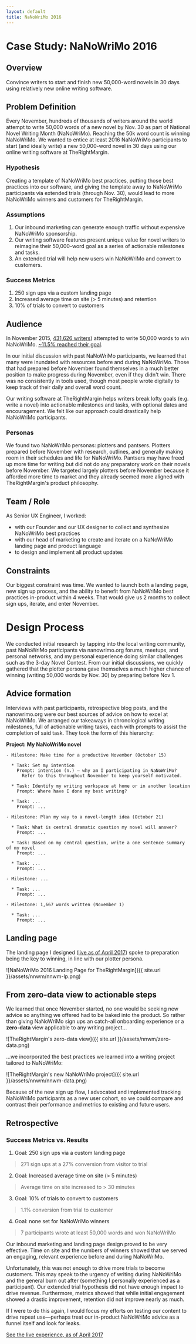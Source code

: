 ```yaml
---
layout: default
title: NaNoWriMo 2016
---
```


# Case Study: NaNoWriMo 2016

## Overview

Convince writers to start and finish new 50,000-word novels in 30 days using relatively new online writing software.

## Problem Definition

Every November, hundreds of thousands of writers around the world attempt to write 50,000 words of a new novel by Nov. 30 as part of National Novel Writing Month (NaNoWriMo). Reaching the 50k word count is winning NaNoWriMo. We wanted to entice at least 2016 NaNoWriMo participants to start (and ideally write) a new 50,000-word novel in 30 days using our online writing software at TheRightMargin.

### Hypothesis
Creating a template of NaNoWriMo best practices, putting those best practices into our software, and giving the template away to NaNoWriMo participants via extended trials (through Nov. 30), would lead to more NaNoWriMo winners and customers for TheRightMargin.

### Assumptions
1. Our inbound marketing can generate enough traffic without expensive NaNoWriMo sponsorship.
1. Our writing software features present unique value for novel writers to reimagine their 50,000-word goal as a series of actionable milestones and tasks.
1. An extended trial will help new users win NaNoWriMo and convert to customers.

### Success Metrics
1. 250 sign ups via a custom landing page
1. Increased average time on site (> 5 minutes) and retention
1. 10% of trials to convert to customers

## Audience

In November 2015, [431,626 writers](http://nanowrimo.org/press#nanofacts)) attempted to write 50,000 words to win NaNoWriMo. [~11.5% reached their goal](http://nanowrimo.org/impact#annualreports). 

In our initial discussion with past NaNoWriMo participants, we learned that many were inundated with resources before and during NaNoWriMo. Those that had prepared before November found themselves in a much better position to make progress during November, even if they didn't win. There was no consistently in tools used, though most people wrote digitally to keep track of their daily and overall word count. 

Our writing software at TheRightMargin helps writers break lofty goals (e.g. write a novel) into actionable milestones and tasks, with optional dates and encouragement. We felt like our approach could drastically help NaNoWriMo participants.

### Personas

We found two NaNoWriMo personas: plotters and pantsers. Plotters prepared before November with research, outlines, and generally making room in their schedules and life for NaNoWriMo. Pantsers may have freed up more time for writing but did not do any preparatory work on their novels before November. We targeted largely plotters before November because it afforded more time to market and they already seemed more aligned with TheRightMargin's product philosophy.

## Team / Role

As Senior UX Engineer, I worked: 
* with our Founder and our UX designer to collect and synthesize NaNoWriMo best practices
* with our head of marketing to create and iterate on a NaNoWriMo landing page and product language
* to design and implement all product updates

## Constraints

Our biggest constraint was time. We wanted to launch both a landing page, new sign up process, and the ability to benefit from NaNoWriMo best practices in-product within 4 weeks. That would give us 2 months to collect sign ups, iterate, and enter November.

# Design Process

We conducted initial research by tapping into the local writing community, past NaNoWriMo participants via nanowrimo.org forums, meetups, and personal networks, and my personal experience doing similar challenges such as the 3-day Novel Contest. From our initial discussions, we quickly gathered that the plotter persona gave themselves a much higher chance of winning (writing 50,000 words by Nov. 30) by preparing before Nov 1. 

## Advice formation

Interviews with past participants, retrospective blog posts, and the nanowrimo.org were our best sources of advice on how to excel at NaNoWriMo. We arranged our takeaways in chronological writing milestones, full of actionable writing tasks, each with prompts to assist the completion of said task. They took the form of this hierarchy:

  **Project: My NaNoWriMo novel**

    - Milestone: Make time for a productive November (October 15)

      * Task: Set my intention
        Prompt: intention (n.) — why am I participating in NaNoWriMo?
          Refer to this throughout November to keep yourself motivated.

      * Task: Identify my writing workspace at home or in another location
        Prompt: Where have I done my best writing?

      * Task: ...
        Prompt: ...

    - Milestone: Plan my way to a novel-length idea (October 21)

      * Task: What is central dramatic question my novel will answer?
        Prompt: ...

      * Task: Based on my central question, write a one sentence summary of my novel
        Prompt: ...

      * Task: ...
        Prompt: ...

    - Milestone: ...

      * Task: ...
        Prompt: ...

    - Milestone: 1,667 words written (November 1)

      * Task: ...
        Prompt: ...

## Landing page

The landing page I designed ([live as of April 2017](https://www.therightmargin.com/nanowrimo?ref=avkux)) spoke to preparation being the key to winning, in line with our plotter persona.

![NaNoWriMo 2016 Landing Page for TheRightMargin]({{ site.url }}/assets/nnwm/nnwm-lp.png)

## From zero-data view to actionable steps

We learned that once November started, no one would be seeking new advice so anything we offered had to be baked into the product. So rather than giving NaNoWriMo sign ups an catch-all onboarding experience or a __zero-data__ view applicable to any writing project... 

![TheRightMargin's zero-data view]({{ site.url }}/assets/nnwm/zero-data.png)

...we incorporated the best practices we learned into a writing project tailored to NaNoWriMo:

![TheRightMargin's new NaNoWriMo project]({{ site.url }}/assets/nnwm/nnwm-data.png)

Because of the new sign up flow, I advocated and implemented tracking NaNoWriMo participants as a new user cohort, so we could compare and contrast their performance and metrics to existing and future users.

## Retrospective

### Success Metrics vs. Results

1. Goal: 250 sign ups via a custom landing page 
  > 271 sign ups at a 27% conversion from visitor to trial

2. Goal: Increased average time on site (> 5 minutes)
  > Average time on site increased to > 30 minutes

3. Goal: 10% of trials to convert to customers
  > 1.1% conversion from trial to customer

4. Goal: none set for NaNoWriMo winners
  > 7 participants wrote at least 50,000 words and won NaNoWriMo

Our inbound marketing and landing page design proved to be very effective. Time on site and the numbers of winners showed that we served an engaging, relevant experience before and during NaNoWriMo. 

Unfortunately, this was not enough to drive more trials to become customers. This may speak to the urgency of writing during NaNoWriMo and the general burn out after (something I personally experienced as a participant). Our extended trial hypothesis did not have enough impact to drive revenue. Furthermore, metrics showed that while initial engagement showed a drastic improvement, retention did not improve nearly as much. 

If I were to do this again, I would focus my efforts on testing our content to drive repeat use—perhaps treat our in-product NaNoWriMo advice as a funnel itself and look for leaks.

[See the live experience, as of April 2017](https://www.therightmargin.com/nanowrimo?ref=avkux)
